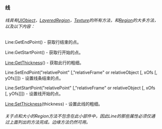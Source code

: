 ### 线

###### 线具有[UIObject](https://wow.gamepedia.com/Widget_API#UIObject)，[LayeredRegion](https://wow.gamepedia.com/Widget_API#LayeredRegion)，[Texture](https://wow.gamepedia.com/Widget_API#Texture)的所有方法，和[Region](https://wow.gamepedia.com/Widget_API#Region)的大多方法，以及以下内容：

Line:GetEndPoint\(\) - 获取行结束的点。

Line:GetStartPoint\(\) - 获取行开始的点。

[Line:GetThickness](https://wow.gamepedia.com/API_Line_GetThickness)\(\) - 获取此行的粗细。

Line:SetEndPoint\("relativePoint" \[,"relativeFrame" or relativeObject \[, xOfs \[, yOfs\]\]\]\) - 设置线条结束的点。

Line:SetStartPoint\("relativePoint" \[,"relativeFrame" or relativeObject \[, xOfs \[, yOfs\]\]\]\) - 设置线开始的点。

[Line:SetThickness](https://wow.gamepedia.com/API_Line_SetThickness)\(thickness\) - 设置此线的粗细。

###### 关于点和大小的Region方法不包含在此小部件中，因此Line的那些属性必须仅通过上面列出的方法完成。边缘方法仍然可用。

  


